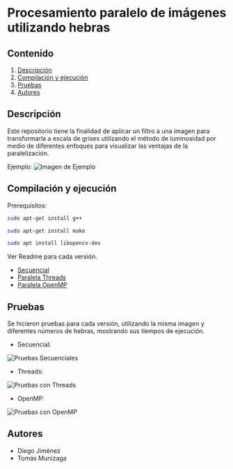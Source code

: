 # Procesamiento paralelo de imágenes utilizando hebras

## Contenido

1. [Descripción](#descripción)
2. [Compilación y ejecución](#compilación-y-ejecución)
3. [Pruebas](#pruebas)
4. [Autores](#autores)

## Descripción

Este repositorio tiene la finalidad de aplicar un filtro a una imagen para transformarla a escala de grises utilizando el método de luminosidad por medio de diferentes enfoques para visualizar las ventajas de la paralelización.

Ejemplo:
![Imagen de Ejemplo](https://i.imgur.com/xAGpmmE.png)

## Compilación y ejecución

Prerequisitos:

   ```bash
   sudo apt-get install g++
   ```

   ```bash
   sudo apt-get install make
   ```

   ```bash
   sudo apt install libopencv-dev
   ```
   
Ver Readme para cada versión.

   - [Secuencial](secuencial/README.MD)
   - [Paralela Threads](thread/README.MD)
   - [Paralela OpenMP](openmp/README.MD)

## Pruebas

Se hicieron pruebas para cada versión, utilizando la misma imagen y diferentes números de hebras, mostrando sus tiempos de ejecución.

- Secuencial:
  
![Pruebas Secuenciales](https://i.imgur.com/9MLyTnw.png)

- Threads:
  
![Pruebas con Threads](https://i.imgur.com/dVdK3EF.png)

- OpenMP:
  
![Pruebas con OpenMP](https://i.imgur.com/BUCLdQF.png)

## Autores

- Diego Jiménez
- Tomás Munizaga

